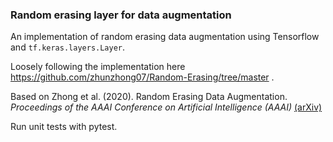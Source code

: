 ### Random erasing layer for data augmentation

An implementation of random erasing data augmentation using Tensorflow and `tf.keras.layers.Layer`.

Loosely following the implementation here https://github.com/zhunzhong07/Random-Erasing/tree/master .

Based on Zhong et al. (2020). Random Erasing Data Augmentation. *Proceedings of the AAAI Conference on 
Artificial Intelligence (AAAI)* [(arXiv)](https://arxiv.org/abs/1708.04896)

Run unit tests with pytest.